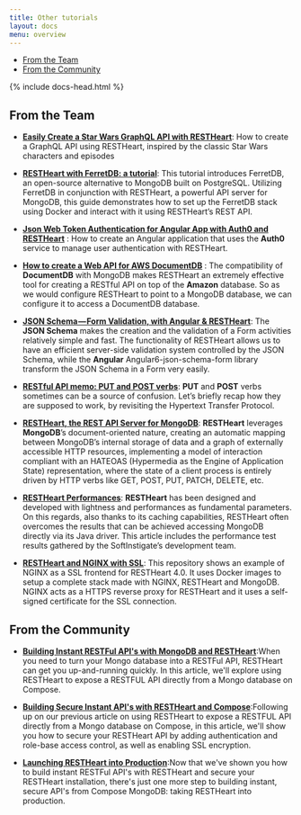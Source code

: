 ```yaml
---
title: Other tutorials
layout: docs
menu: overview
---
```


<div markdown="1" class="d-none d-xl-block col-xl-2 order-last bd-toc">

* [From the Team](#from-the-team)
* [From the Community](#from-the-community)

</div>
<div markdown="1" class="col-12 col-md-9 col-xl-8 py-md-3 bd-content">

{% include docs-head.html %}

## From the Team

* [**Easily Create a Star Wars GraphQL API with RESTHeart**](https://medium.com/softinstigate-team/easily-create-a-star-wars-graphql-api-with-restheart-5746e337da7c): How to create a GraphQL API using RESTHeart, inspired by the classic Star Wars characters and episodes

* [**RESTHeart with FerretDB: a tutorial**](https://medium.com/p/1b43432ed2e0): This tutorial introduces FerretDB, an open-source alternative to MongoDB built on PostgreSQL. Utilizing FerretDB in conjunction with RESTHeart, a powerful API server for MongoDB, this guide demonstrates how to set up the FerretDB stack using Docker and interact with it using RESTHeart’s REST API.

* [**Json Web Token Authentication for Angular App with Auth0 and RESTHeart**](https://medium.com/softinstigate-team/json-web-token-authentication-for-angular-app-with-auht0-and-restheart-214e3ce8a1cb?source=your_stories_page---------------------------    ) : How to create an Angular application that uses the **Auth0** service to manage user authentication with RESTHeart.

* [**How to create a Web API for AWS DocumentDB**](https://medium.com/softinstigate-team/how-to-create-a-web-api-for-aws-documentdb-using-restheart-987921df3ced) : The compatibility of **DocumentDB** with MongoDB makes RESTHeart an extremely effective tool for creating a RESTful API on top of the **Amazon** database. So as we would configure RESTHeart to point to a MongoDB database, we can configure it to access a DocumentDB database.

* [**JSON Schema — Form Validation, with Angular & RESTHeart**](https://medium.com/softinstigate-team/json-schema-validazione-e-salvataggio-di-un-form-con-angular-restheart-ec13cbdb5872): The **JSON Schema** makes the creation and the validation of a Form activities relatively simple and fast. The functionality of RESTHeart allows us to have an efficient server-side validation system controlled by the JSON Schema, while the **Angular** Angular6-json-schema-form library transform the JSON Schema in a Form very easily.

* [**RESTful API memo: PUT and POST verbs**](https://medium.com/softinstigate-team/restful-api-memo-put-and-post-verbs-1351ffabc359): **PUT** and **POST** verbs sometimes can be a source of confusion. Let’s briefly recap how they are supposed to work, by revisiting the Hypertext Transfer Protocol.

* [**RESTHeart, the REST API Server for MongoDB**](https://medium.com/softinstigate-team/restheart-the-rest-api-server-for-mongodb-4d84ca3376bc): **RESTHeart** leverages **MongoDB**’s document-oriented nature, creating an automatic mapping between MongoDB’s internal storage of data and a graph of externally accessible HTTP resources, implementing a model of interaction compliant with an HATEOAS (Hypermedia as the Engine of Application State) representation, where the state of a client process is entirely driven by HTTP verbs like GET, POST, PUT, PATCH, DELETE, etc.

* [**RESTHeart Performances**](/docs/performances): **RESTHeart** has been designed and developed with lightness and performances as fundamental parameters. On this regards, also thanks to its caching capabilities, RESTHeart often overcomes the results that can be achieved accessing MongoDB directly via its Java driver. This article includes the performance test results gathered by the SoftInstigate’s development team.

* [**RESTHeart and NGINX with SSL**](https://github.com/SoftInstigate/nginx-restheart): This repository shows an example of NGINX as a SSL frontend for RESTHeart 4.0. It uses Docker images to setup a complete stack made with NGINX, RESTHeart and MongoDB. NGINX acts as a HTTPS reverse proxy for RESTHeart and it uses a self-signed certificate for the SSL connection.

## From the Community

*  [**Building Instant RESTFul API's with MongoDB and RESTHeart**](https://www.compose.com/articles/building-instant-restful-apis-with-mongodb-and-restheart/):When you need to turn your Mongo database into a RESTFul API, RESTHeart can get you up-and-running quickly. In this article, we'll explore using RESTHeart to expose a RESTFUL API directly from a Mongo database on Compose.

*  [**Building Secure Instant API's with RESTHeart and Compose**](https://www.compose.com/articles/building-secure-instant-apis-with-restheart-and-compose/):Following up on our previous article on using RESTHeart to expose a RESTFUL API directly from a Mongo database on Compose, in this article, we'll show you how to secure your RESTHeart API by adding authentication and role-base access control, as well as enabling SSL encryption.

*  [**Launching RESTHeart into Production**](https://www.compose.com/articles/launching-restheart-into-production/):Now that we've shown you how to build instant RESTFul API's with RESTHeart and secure your RESTHeart installation, there's just one more step to building instant, secure API's from Compose MongoDB: taking RESTHeart into production.
